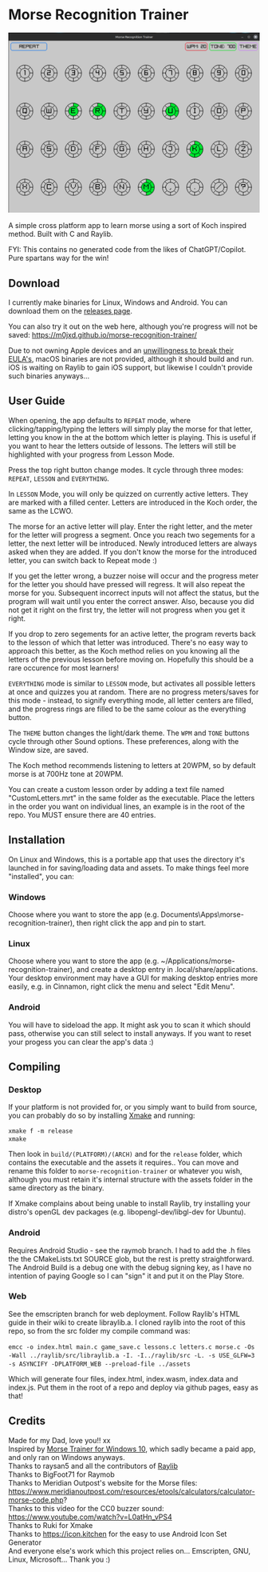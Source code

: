 # Morse Recognition Trainer

![screenshot](assets/screenshot.png)

A simple cross platform app to learn morse using a sort of Koch inspired method. 
Built with C and Raylib.

FYI: This contains no generated code from the likes of ChatGPT/Copilot. Pure spartans way for the win!

## Download

I currently make binaries for Linux, Windows and Android. You can download them on the [releases page](https://github.com/M0JXD/morse-recognition-trainer/releases).

You can also try it out on the web here, although you're progress will not be saved: https://m0jxd.github.io/morse-recognition-trainer/

Due to not owning Apple devices and an [unwillingness to break their EULA's](https://www.google.com/search?q=is+cross+compiling+for+mac+allowed&hl=en), 
macOS binaries are not provided, although it should build and run. iOS is waiting on Raylib to gain iOS support, but likewise I couldn't provide such binaries anyways...

## User Guide

When opening, the app defaults to `REPEAT` mode, where clicking/tapping/typing the letters will simply play the morse for that letter, letting you know in the at the bottom which letter is playing. This is useful if you want to hear the letters outside of lessons. The letters will still be highlighted with your progress from Lesson Mode.

Press the top right button change modes. It cycle through three modes: `REPEAT`, `LESSON` and `EVERYTHING`.

In `LESSON` Mode, you will only be quizzed on currently active letters. They are marked with a filled center.
Letters are introduced in the Koch order, the same as the LCWO.

The morse for an active letter will play. Enter the right letter, and the meter for the letter will progress a segment.
Once you reach two segements for a letter, the next letter will be introduced. Newly introduced letters are always asked when they are added.
If you don't know the morse for the introduced letter, you can switch back to Repeat mode :)

If you get the letter wrong, a buzzer noise will occur and the progress meter for the letter you should have pressed will regress.
It will also repeat the morse for you. Subsequent incorrect inputs will not affect the status, but the program will wait until you enter the correct answer. Also, because you did not get it right on the first try, the letter will not progress when you get it right.

If you drop to zero segements for an active letter, the program reverts back to the lesson of which that letter was introduced. There's no easy way to approach this better, as the Koch method relies on you knowing all the letters of the previous lesson before moving on. Hopefully this should be a rare occurence for most learners!

`EVERYTHING` mode is similar to `LESSON` mode, but activates all possible letters at once and quizzes you at random. 
There are no progress meters/saves for this mode - instead, to signify everything mode, all letter centers are filled, and the progress rings are filled to be the same colour as the everything button.

The `THEME` button changes the light/dark theme. The `WPM` and `TONE` buttons cycle through other Sound options.
These preferences, along with the Window size, are saved.

The Koch method recommends listening to letters at 20WPM, so by default morse is at 700Hz tone at 20WPM.

You can create a custom lesson order by adding a text file named "CustomLetters.mrt" in the same folder as the executable.
Place the letters in the order you want on individual lines, an example is in the root of the repo.
You MUST ensure there are 40 entries.

## Installation

On Linux and Windows, this is a portable app that uses the directory it's launched in for saving/loading data and assets.
To make things feel more "installed", you can:

### Windows
Choose where you want to store the app (e.g. Documents\Apps\morse-recognition-trainer), then right click the app and pin to start.

### Linux
Choose where you want to store the app (e.g. ~/Applications/morse-recognition-trainer), and create a desktop entry in .local/share/applications.
Your desktop environment may have a GUI for making desktop entries more easily, e.g. in Cinnamon, right click the menu and select "Edit Menu".

### Android
You will have to sideload the app. It might ask you to scan it which should pass, otherwise you can still select to install anyways.
If you want to reset your progess you can clear the app's data :)

## Compiling

### Desktop
If your platform is not provided for, or you simply want to build from source, you can probably do so by installing [Xmake](https://xmake.io/#/guide/installation) and running:

```
xmake f -m release
xmake
```

Then look in `build/(PLATFORM)/(ARCH)` and for the `release` folder, which contains the executable and the assets it requires.. 
You can move and rename this folder to `morse-recognition-trainer` or whatever you wish, although you must retain it's internal structure with the assets folder in the same directory as the binary.

If Xmake complains about being unable to install Raylib, try installing your distro's openGL dev packages (e.g. libopengl-dev/libgl-dev for Ubuntu). 

### Android

Requires Android Studio - see the raymob branch. I had to add the .h files the the CMakeLists.txt SOURCE glob, but the rest is pretty straightforward.
The Android Build is a debug one with the debug signing key, as I have no intention of paying Google so I can "sign" it and put it on the Play Store.

### Web

See the emscripten branch for web deployment. Follow Raylib's HTML guide in their wiki to create libraylib.a. I cloned raylib into the root of this repo, so from the src folder my compile command was:

`emcc -o index.html main.c game_save.c lessons.c letters.c morse.c -Os -Wall ../raylib/src/libraylib.a -I. -I../raylib/src -L. -s USE_GLFW=3 -s ASYNCIFY -DPLATFORM_WEB --preload-file ../assets`

Which will generate four files, index.html, index.wasm, index.data and index.js. Put them in the root of a repo and deploy via github pages, easy as that!

## Credits
Made for my Dad, love you!! xx <br>
Inspired by [Morse Trainer for Windows 10](https://apps.microsoft.com/detail/9wzdncrdlzhg?hl=en-us&gl=US), which sadly became a paid app, and only ran on Windows anyways. <br>
Thanks to raysan5 and all the contributors of [Raylib](https://www.raylib.com/) <br>
Thanks to BigFoot71 for Raymob <br>
Thanks to Meridian Outpost's website for the Morse files: https://www.meridianoutpost.com/resources/etools/calculators/calculator-morse-code.php? <br>
Thanks to this video for the CC0 buzzer sound: https://www.youtube.com/watch?v=L0atHn_vPS4 <br>
Thanks to Ruki for Xmake <br>
Thanks to https://icon.kitchen for the easy to use Android Icon Set Generator <br>
And everyone else's work which this project relies on... Emscripten, GNU, Linux, Microsoft... Thank you :)